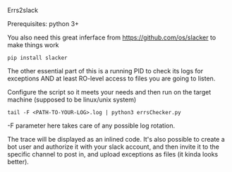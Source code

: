 Errs2slack

Prerequisites:
python 3+

You also need this great inferface from 
https://github.com/os/slacker
to make things work


`pip install slacker`

The other essential part of this is a running PID to check its logs for exceptions
AND at least RO-level access to files you are going to listen.

Configure the script so it meets your needs and then run on the target machine (supposed to be linux/unix system)

`tail -F <PATH-TO-YOUR-LOG>.log | python3 errsChecker.py`

-F parameter here takes care of any possible log rotation.

The trace will be displayed as an inlined code. 
It's also possible to create a bot user and authorize it with
 your slack account, and then invite it to the specific channel to post in, 
 and upload exceptions as files (it kinda looks better).



